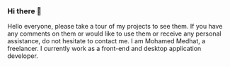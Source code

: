 ### Hi there 👋
Hello everyone, please take a tour of my projects to see them. If you have any comments on them or would like to use them or receive any personal assistance, do not hesitate to contact me. I am Mohamed Medhat, a freelancer. I currently work as a front-end and desktop application developer.
<!--
**Mohamed-Medhat206/Mohamed-Medhat206** is a ✨ _special_ ✨ repository because its `README.md` (this file) appears on your GitHub profile.

Here are some ideas to get you started:

- 🔭 I’m currently working on ...
- 🌱 I’m currently learning ...
- 👯 I’m looking to collaborate on ...
- 🤔 I’m looking for help with ...
- 💬 Ask me about ...
- 📫 How to reach me: ...
- 😄 Pronouns: ...
- ⚡ Fun fact: ...
-->
